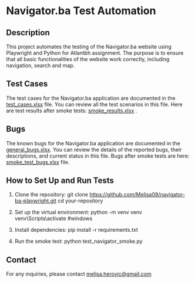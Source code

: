 # Navigator.ba Test Automation

## Description
This project automates the testing of the Navigator.ba website using Playwright and Python for Atlantbh assignment. The purpose is to ensure that all basic functionalities of the website work correctly, including navigation, search and map.

## Test Cases
The test cases for the Navigator.ba application are documented in the [test_cases.xlsx](./test_cases.xlsx) file. You can review all the test scenarios in this file. Here are test results after smoke tests: [smoke_results.xlsx](./smoke_results.xlsx) .

## Bugs
The known bugs for the Navigator.ba application are documented in the [general_bugs.xlsx](./general_bugs.xlsx). You can review the details of the reported bugs, their descriptions, and current status in this file. Bugs after smoke tests are here: [smoke_test_bugs.xlsx](./smoke_test_bugs.xlsx) file.

## How to Set Up and Run Tests

1. Clone the repository:
    git clone https://github.com/Melisa09/navigator-ba-playwright.git
    cd your-repository

2. Set up the virtual environment:
    python -m venv venv
    venv\Scripts\activate  #windows
   
3. Install dependencies:
    pip install -r requirements.txt

4. Run the smoke test:
    python test_navigator_smoke.py 

## Contact
For any inquiries, please contact melisa.herovic@gmail.com
